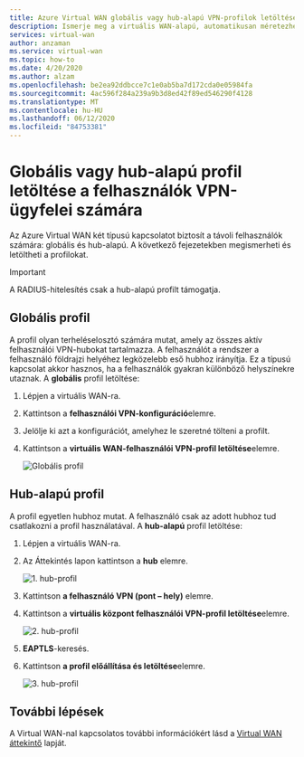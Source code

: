 ```yaml
---
title: Azure Virtual WAN globális vagy hub-alapú VPN-profilok letöltése | Microsoft Docs
description: Ismerje meg a virtuális WAN-alapú, automatikusan méretezhető ág-ág kapcsolatot, az elérhető régiókat és a partnereket.
services: virtual-wan
author: anzaman
ms.service: virtual-wan
ms.topic: how-to
ms.date: 4/20/2020
ms.author: alzam
ms.openlocfilehash: be2ea92ddbcce7c1e0ab5ba7d172cda0e05984fa
ms.sourcegitcommit: 4ac596f284a239a9b3d8ed42f89ed546290f4128
ms.translationtype: MT
ms.contentlocale: hu-HU
ms.lasthandoff: 06/12/2020
ms.locfileid: "84753381"
---
```

# <a name="download-a-global-or-hub-based-profile-for-user-vpn-clients"></a>Globális vagy hub-alapú profil letöltése a felhasználók VPN-ügyfelei számára

Az Azure Virtual WAN két típusú kapcsolatot biztosít a távoli felhasználók számára: globális és hub-alapú. A következő fejezetekben megismerheti és letöltheti a profilokat. 

> [!IMPORTANT]
> A RADIUS-hitelesítés csak a hub-alapú profilt támogatja.

## <a name="global-profile"></a>Globális profil

A profil olyan terheléselosztó számára mutat, amely az összes aktív felhasználói VPN-hubokat tartalmazza. A felhasználót a rendszer a felhasználó földrajzi helyéhez legközelebb eső hubhoz irányítja. Ez a típusú kapcsolat akkor hasznos, ha a felhasználók gyakran különböző helyszínekre utaznak. A **globális** profil letöltése:

1. Lépjen a virtuális WAN-ra.
2. Kattintson a **felhasználói VPN-konfiguráció**elemre.
3. Jelölje ki azt a konfigurációt, amelyhez le szeretné tölteni a profilt.
4. Kattintson a **virtuális WAN-felhasználói VPN-profil letöltése**elemre.

   ![Globális profil](./media/global-hub-profile/global1.png)

## <a name="hub-based-profile"></a>Hub-alapú profil

A profil egyetlen hubhoz mutat. A felhasználó csak az adott hubhoz tud csatlakozni a profil használatával. A **hub-alapú** profil letöltése:

1. Lépjen a virtuális WAN-ra.
2. Az Áttekintés lapon kattintson a **hub** elemre.

    ![1. hub-profil](./media/global-hub-profile/hub1.png)
3. Kattintson **a felhasználó VPN (pont – hely)** elemre.
4. Kattintson a **virtuális központ felhasználói VPN-profil letöltése**elemre.

   ![2. hub-profil](./media/global-hub-profile/hub2.png)
5. **EAPTLS**-keresés.
6. Kattintson **a profil előállítása és letöltése**elemre.

   ![3. hub-profil](./media/global-hub-profile/download.png)

## <a name="next-steps"></a>További lépések

A Virtual WAN-nal kapcsolatos további információkért lásd a [Virtual WAN áttekintő](virtual-wan-about.md) lapját.
